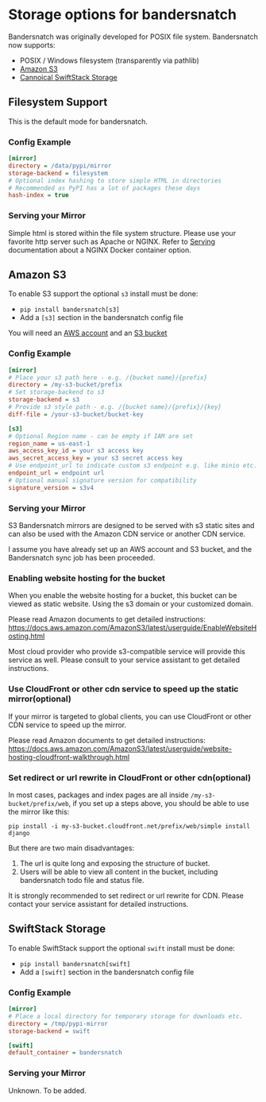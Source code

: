 # Storage options for bandersnatch

Bandersnatch was originally developed for POSIX file system. Bandersnatch now supports:

- POSIX / Windows filesystem (transparently via pathlib)
- [Amazon S3](https://aws.amazon.com/s3/)
- [Cannoical SwiftStack Storage](https://www.swiftstack.com/product/storage)

## Filesystem Support

This is the default mode for bandersnatch.

### Config Example

```ini
[mirror]
directory = /data/pypi/mirror
storage-backend = filesystem
# Optional index hashing to store simple HTML in directories
# Recommended as PyPI has a lot of packages these days
hash-index = true
```

### Serving your Mirror

Simple html is stored within the file system structure. Please use your
favorite http server such as Apache or NGINX. Refer to [Serving](serving.md) documentation about a NGINX Docker container option.

## Amazon S3

To enable S3 support the optional `s3` install must be done:

- `pip install bandersnatch[s3]`
- Add a `[s3]` section in the bandersnatch config file

You will need an [AWS account](https://aws.amazon.com/console/) and an [S3 bucket](https://docs.aws.amazon.com/AmazonS3/latest/gsg/CreatingABucket.html)

### Config Example

```ini
[mirror]
# Place your s3 path here - e.g. /{bucket name}/{prefix}
directory = /my-s3-bucket/prefix
# Set storage-backend to s3
storage-backend = s3
# Provide s3 style path - e.g. /{bucket name}/{prefix}/{key}
diff-file = /your-s3-bucket/bucket-key

[s3]
# Optional Region name - can be empty if IAM are set
region_name = us-east-1
aws_access_key_id = your s3 access key
aws_secret_access_key = your s3 secret access key
# Use endpoint_url to indicate custom s3 endpoint e.g. like minio etc.
endpoint_url = endpoint url
# Optional manual signature version for compatibility
signature_version = s3v4
```

### Serving your Mirror

S3 Bandersnatch mirrors are designed to be served with s3 static sites and
can also be used with the Amazon CDN service or another CDN service.

I assume you have already set up an AWS account and S3 bucket, and the Bandersnatch sync job has been proceeded.

### Enabling website hosting for the bucket
When you enable the website hosting for a bucket, this bucket can be viewed as static website. Using the s3 domain or your customized domain.

Please read Amazon documents to get detailed instructions: https://docs.aws.amazon.com/AmazonS3/latest/userguide/EnableWebsiteHosting.html

Most cloud provider who provide s3-compatible service will provide this service as well. Please consult to your service assistant to get detailed instructions.

### Use CloudFront or other cdn service to speed up the static mirror(optional)
If your mirror is targeted to global clients, you can use CloudFront or other CDN service to speed up the mirror.

Please read Amazon documents to get detailed instructions: https://docs.aws.amazon.com/AmazonS3/latest/userguide/website-hosting-cloudfront-walkthrough.html


### Set redirect or url rewrite in CloudFront or other cdn(optional)
In most cases, packages and index pages are all inside ``/my-s3-bucket/prefix/web``, if you set up a steps above, you should be able to use the mirror like this:

```shell
pip install -i my-s3-bucket.cloudfront.net/prefix/web/simple install django
```

But there are two main disadvantages:
1. The url is quite long and exposing the structure of bucket.
2. Users will be able to view all content in the bucket, including bandersnatch todo file and status file.

It is strongly recommended to set redirect or url rewrite for CDN. Please contact your service assistant for detailed instructions.

## SwiftStack Storage

To enable SwiftStack support the optional `swift` install must be done:

- `pip install bandersnatch[swift]`
- Add a `[swift]` section in the bandersnatch config file

### Config Example

```ini
[mirror]
# Place a local directory for temporary storage for downloads etc.
directory = /tmp/pypi-mirror
storage-backend = swift

[swift]
default_container = bandersnatch
```

### Serving your Mirror

Unknown. To be added.
